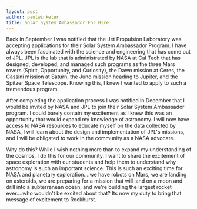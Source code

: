 ```yaml
---
layout: post
author: paulwinkeler
title: Solar System Ambassador For Hire
---
```

Back in September I was notified that the Jet Propulsion Laboratory was accepting applications for their Solar System Ambassador Program.  I have always been fascinated with the science and engineering that has come out of JPL.  JPL is the lab that is administrated by NASA at Cal Tech that has designed, developed, and managed such programs as the three Mars rovers (Spirit, Opportunity, and Curiosity), the Dawn mission at Ceres, the Cassini mission at Saturn, the Juno mission heading to Jupiter, and the Spitzer Space Telescope.  Knowing this, I knew I wanted to apply to such a tremendous program.  

After completing the application process I was notified in December that I would be invited by NASA and JPL to join their Solar System Ambassador program.  I could barely contain my excitement as I knew this was an opportunity that would expand my knowledge of astronomy.  I will now have access to NASA resources to educate myself on the data collected by NASA, I will learn about the design and implementation of JPL's missions, and I will be obligated to work in the community as a NASA advocate.  

Why do this?  While I wish nothing more than to expand my understanding of the cosmos, I do this for our community.  I want to share the excitement of space exploration with our students and help them to understand why astronomy is such an important science.  This is such an exciting time for NASA and planetary exploration....we have robots on Mars, we are landing on asteroids, we are preparing for a mission that will land on a moon and drill into a subterranean ocean, and we're building the largest rocket ever....who wouldn't be excited about that?  Its now my duty to bring that message of excitement to Rockhurst.
